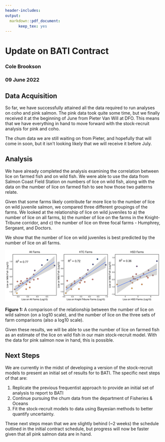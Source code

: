 ```yaml
---
header-includes:
output:
  markdown::pdf_document:
      keep_tex: yes
---
```


# Update on BATI Contract
### **Cole Brookson**
### **09 June 2022**

## Data Acquisition

So far, we have successfully attained all the data required to run analyses on coho and pink salmon. The pink data took quite some time, but we finally received it at the beginning of June from Pieter Van Will at DFO. This means that we have everything in hand to move forward with the stock-recruit analysis for pink and coho. 

The chum data we are still waiting on from Pieter, and hopefully that will come in soon, but it isn't looking likely that we will receive it before July. 

## Analysis

We have already completed the analysis examining the correlation between lice on farmed fish and on wild fish. We were able to use the data from Salmon Coast Field Station on numbers of lice on wild fish, along with the data on the number of lice on farmed fish to see how those two patterns relate. 

Given that some farms likely contribute far more lice to the number of lice on wild juvenile salmon, we compared three different groupings of the farms. We looked at the relationship of lice on wild juveniles to a) the number of lice on all farms, b) the number of lice on the farms in the Knight-Tribune corridor, and c) the number of lice on three focal farms - Humphrey, Sergeant, and Doctors. 

We show that the number of lice on wild juveniles is best predicted by the number of lice on all farms. 

![](wild-to-farm-models-comparison.png)

**Figure 1:** A comparison of the relationship between the number of lice on wild salmon (on a log10 scale), and the number of lice on the three sets of farm comparisons (also a log10 scale). 

Given these results, we will be able to use the number of lice on farmed fish as an estimate of the lice on wild fish in our main stock-recruit model. With the data for pink salmon now in hand, this is possible. 

## Next Steps

We are currently in the midst of developing a version of the stock-recruit models to present an initial set of results for to BATI. The specific next steps of that are: 

1. Replicate the previous frequentist approach to provide an initial set of analysis to report to BATI
2. Continue pursuing the chum data from the department of Fisheries & Oceans
3. Fit the stock-recruit models to data using Bayesian methods to better quantify uncertainty. 

These next steps mean that we are slightly behind (~2 weeks) the schedule outlined in the initial contract schedule, but progress will now be faster given that all pink salmon data are in hand. 


